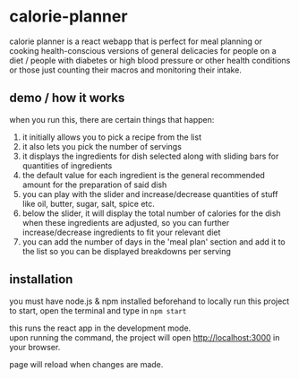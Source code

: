 # calorie-planner
calorie planner is a react webapp that is perfect for meal planning or cooking health-conscious versions of general delicacies for people on a diet / people with diabetes or high blood pressure or other health conditions or those just counting their macros and monitoring their intake. 

## demo / how it works 
when you run this, there are certain things that happen: <br>
1. it initially allows you to pick a recipe from the list
2. it also lets you pick the number of servings
3. it displays the ingredients for dish selected along with sliding bars for quantities of ingredients
4. the default value for each ingredient is the general recommended amount for the preparation of said dish
5. you can play with the slider and increase/decrease quantities of stuff like oil, butter, sugar, salt, spice etc.
6. below the slider, it will display the total number of calories for the dish when these ingredients are adjusted, so you can further increase/decrease ingredients to fit your relevant diet
7. you can add the number of days in the 'meal plan' section and add it to the list so you can be displayed breakdowns per serving

## installation
you must have node.js & npm installed beforehand to locally run this project <br>
to start, open the terminal and type in `npm start`

this runs the react app in the development mode.\
upon running the command, the project will open [http://localhost:3000](http://localhost:3000) in your browser.

page will reload when changes are made.
